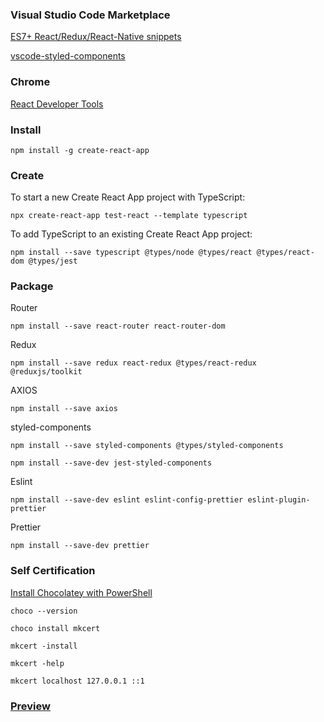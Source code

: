 ### Visual Studio Code Marketplace

[ES7+ React/Redux/React-Native snippets](https://marketplace.visualstudio.com/items?itemName=dsznajder.es7-react-js-snippets)

[vscode-styled-components](https://marketplace.visualstudio.com/items?itemName=styled-components.vscode-styled-components)

### Chrome

[React Developer Tools](https://chrome.google.com/webstore/detail/react-developer-tools/fmkadmapgofadopljbjfkapdkoienihi/related)

### Install

`npm install -g create-react-app`

### Create

To start a new Create React App project with TypeScript:

`npx create-react-app test-react --template typescript`

To add TypeScript to an existing Create React App project:

`npm install --save typescript @types/node @types/react @types/react-dom @types/jest`

### Package

Router

`npm install --save react-router react-router-dom`

Redux

`npm install --save redux react-redux @types/react-redux @reduxjs/toolkit`

AXIOS

`npm install --save axios`

styled-components

`npm install --save styled-components @types/styled-components`

`npm install --save-dev jest-styled-components`

Eslint

`npm install --save-dev eslint eslint-config-prettier eslint-plugin-prettier`

Prettier

`npm install --save-dev prettier`

### Self Certification

[Install Chocolatey with PowerShell](https://docs.chocolatey.org/en-us/choco/setup)

`choco --version`

`choco install mkcert`

`mkcert -install`

`mkcert -help`

`mkcert localhost 127.0.0.1 ::1`

### [Preview](https://previewjs.com/)
